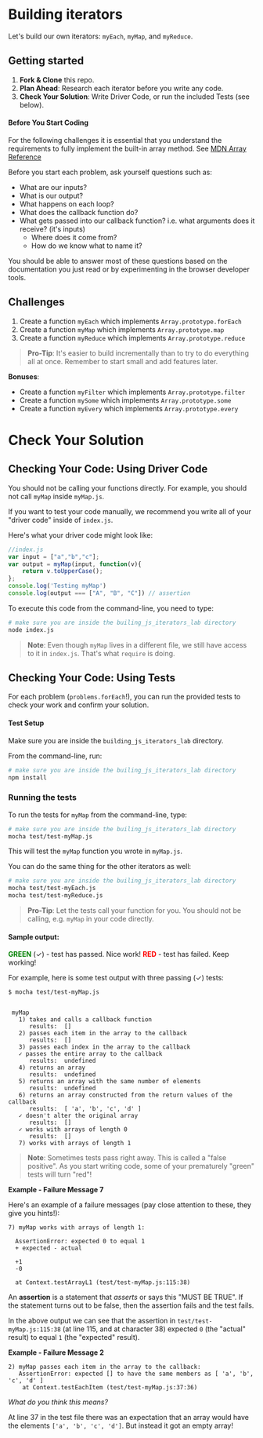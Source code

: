 # Building iterators
Let's build our own iterators: `myEach`, `myMap`, and `myReduce`.

## Getting started

1. **Fork & Clone** this repo.
2. **Plan Ahead**: Research each iterator before you write any code.
3. **Check Your Solution**: Write Driver Code, or run the included Tests (see below).

#### Before You Start Coding

For the following challenges it is essential that you understand the requirements to fully implement the built-in array method. See [MDN Array Reference](https://developer.mozilla.org/en-US/docs/Web/JavaScript/Reference/Global_Objects/Array)

Before you start each problem, ask yourself questions such as:

* What are our inputs?
* What is our output?
* What happens on each loop?
* What does the callback function do?
* What gets passed into our callback function? i.e. what arguments does it receive? (it's inputs)
  * Where does it come from?
  * How do we know what to name it?

You should be able to answer most of these questions based on the documentation you just read or by experimenting in the browser developer tools.

## Challenges
1. Create a function `myEach` which implements `Array.prototype.forEach`
2. Create a function `myMap` which implements `Array.prototype.map`
3. Create a function `myReduce` which implements `Array.prototype.reduce`

> **Pro-Tip**: It's easier to build incrementally than to try to do everything all at once. Remember to start small and add features later.

**Bonuses**:

* Create a function `myFilter` which implements `Array.prototype.filter`
* Create a function `mySome` which implements `Array.prototype.some`
* Create a function `myEvery` which implements `Array.prototype.every`


# Check Your Solution
## Checking Your Code: Using Driver Code

You should not be calling your functions directly. For example, you should not call `myMap` inside `myMap.js`.

If you want to test your code manually, we recommend you write all of your "driver code" inside of `index.js`.

Here's what your driver code might look like:

``` javascript
//index.js
var input = ["a","b","c"];
var output = myMap(input, function(v){
    return v.toUpperCase();
};
console.log('Testing myMap')
console.log(output === ["A", "B", "C"]) // assertion
```

To execute this code from the command-line, you need to type:

``` bash
# make sure you are inside the builing_js_iterators_lab directory
node index.js
```


> **Note**: Even though `myMap` lives in a different file, we still have access to it in `index.js`. That's what `require` is doing.

## Checking Your Code: Using Tests

For each problem (`problems.forEach`!), you can run the provided tests to check your work and confirm your solution.

#### Test Setup

Make sure you are inside the `building_js_iterators_lab` directory.

From the command-line, run:

```bash
# make sure you are inside the builing_js_iterators_lab directory
npm install
```

### Running the tests

To run the tests for `myMap` from the command-line, type:

```bash
# make sure you are inside the builing_js_iterators_lab directory
mocha test/test-myMap.js
```

This will test the `myMap` function you wrote in `myMap.js`.

You can do the same thing for the other iterators as well:

```bash
# make sure you are inside the builing_js_iterators_lab directory
mocha test/test-myEach.js
mocha test/test-myReduce.js
```

> **Pro-Tip**: Let the tests call your function for you. You should not be calling, e.g. `myMap` in your code directly.

#### Sample output:

<strong style="color:green;">GREEN</strong> (✓) - test has passed. Nice work!
<strong style="color:red;">RED</strong> - test has failed. Keep working!

For example, here is some test output with three passing (✓) tests:

```
$ mocha test/test-myMap.js


 myMap
   1) takes and calls a callback function
      results:  []
   2) passes each item in the array to the callback
      results:  []
   3) passes each index in the array to the callback
   ✓ passes the entire array to the callback
      results:  undefined
   4) returns an array
      results:  undefined
   5) returns an array with the same number of elements
      results:  undefined
   6) returns an array constructed from the return values of the callback
      results:  [ 'a', 'b', 'c', 'd' ]
   ✓ doesn't alter the original array
      results:  []
   ✓ works with arrays of length 0
      results:  []
   7) works with arrays of length 1
```

> **Note**: Sometimes tests pass right away. This is called a "false positive". As you start writing code, some of your prematurely "green" tests will turn "red"!

**Example - Failure Message 7**

Here's an example of a failure messages (pay close attention to these, they give you hints!):

```
7) myMap works with arrays of length 1:

  AssertionError: expected 0 to equal 1
  + expected - actual

  +1
  -0

  at Context.testArrayL1 (test/test-myMap.js:115:38)
```

An **assertion** is a statement that *asserts* or says this "MUST BE TRUE".  If
the statement turns out to be false, then the assertion fails and the test fails.  

In the above output we can see that the assertion in `test/test-myMap.js:115:38` (at line 115, and at character 38) expected `0` (the "actual" result) to equal `1` (the "expected" result).

**Example - Failure Message 2**

```
2) myMap passes each item in the array to the callback:
   AssertionError: expected [] to have the same members as [ 'a', 'b', 'c', 'd' ]
    at Context.testEachItem (test/test-myMap.js:37:36)
```

*What do you think this means?*

At line 37 in the test file there was an expectation that an array would have the elements `['a', 'b', 'c', 'd']`.  But instead it got an empty array!

